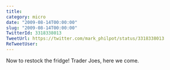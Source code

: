 ```yaml
---
title: 
category: micro
date: "2009-08-14T00:00:00"
slug: "2009-08-14T00:00:00"
TwitterId: 3318338013
TweetUrl: https://twitter.com/mark_philpot/status/3318338013
ReTweetUser: 
---
```


Now to restock the fridge! Trader Joes, here we come.